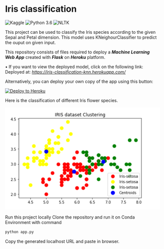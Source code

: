 # Iris classification
![Kaggle](https://img.shields.io/badge/Dataset-Kaggle-blue.svg) ![Python 3.6](https://img.shields.io/badge/Python-3.6-brightgreen.svg) ![NLTK](https://img.shields.io/badge/Library-NLTK-orange.svg)

This project can be used to classify the Iris species according to the given Sepal and Petal dimension.
This model uses KNeighourClassifier to predict the ouput on given input.

 This repository consists of files required to deploy a ___Machine Learning Web App___ created with ___Flask___ on ___Heroku___ platform.

• If you want to view the deployed model, click on the following link:<br />
Deployed at: _https://iris-classification-knn.herokuapp.com/_


Alternatively, you can deploy your own copy of the app using this button:

[![Deploy to Heroku](https://www.herokucdn.com/deploy/button.png)](https://heroku.com/deploy)

Here is the classification of different Iris flower species.

![iris classification image](https://github.com/I-am-vishalmaurya/iris_classification/blob/master/iris_classification.png)

Run this project locally
  Clone the repository and run it on Conda Environment with command 
  ```Python
  python app.py
  ```
   Copy the generated localhost URL and paste in browser.
